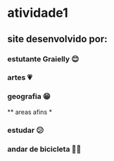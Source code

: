 # atividade1
## site desenvolvido por:
### estutante Graielly 😊
### artes 💗
### geografia 😁
** areas afins *
### estudar 😕
### andar de bicicleta 🚴‍♀️
